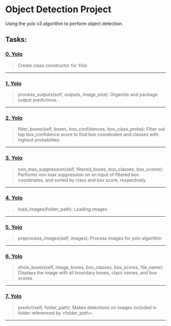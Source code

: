 # Object Detection Project

Using the yolo v3 algorithm to perform object detection.

## Tasks:

### [0. Yolo](https://github.com/AnthonyArmour/holbertonschool-machine_learning/blob/master/supervised_learning/0x00-object_detection/0-yolo.py "0. Yolo")
> Create class constructor for Yolo
---

### [1. Yolo](https://github.com/AnthonyArmour/holbertonschool-machine_learning/blob/master/supervised_learning/0x00-object_detection/1-yolo.py#:~:text=def%20process_outputs(self%2C%20outputs%2C%20image_size)%3A "1. Yolo")
> process_outputs(self, outputs, image_size): Organize and package output predictions.
---

### [2. Yolo](https://github.com/AnthonyArmour/holbertonschool-machine_learning/blob/master/supervised_learning/0x00-object_detection/2-yolo.py#:~:text=filter_boxes(self%2C%20boxes%2C%20box_confidences%2C%20box_class_probs)%3A "2. Yolo")
> filter_boxes(self, boxes, box_confidences, box_class_probs): Filter out top box_confidence score to find box coordinates and classes with highest probabilites.
---

### [3. Yolo](https://github.com/AnthonyArmour/holbertonschool-machine_learning/blob/master/supervised_learning/0x00-object_detection/3-yolopy#:~:text=def%20non_max_suppression(self%2C%20filtered_boxes%2C%20box_classes%2C%20box_scores)%3A "2. Yolo")
> non_max_suppression(self, filtered_boxes, box_classes, box_scores): Performs non max suppression on an input of filtered box coordinates, and sorted by class and box score, respectively.
---

### [4. Yolo](https://github.com/AnthonyArmour/holbertonschool-machine_learning/blob/master/supervised_learning/0x00-object_detection/4-yolo.py#:~:text=def%20load_images(folder_path)%3A "4. Yolo")
> load_images(folder_path): Loading images
---

### [5. Yolo](https://github.com/AnthonyArmour/holbertonschool-machine_learning/blob/master/supervised_learning/0x00-object_detection/5-yolo.py#:~:text=preprocess_images(self%2C%20images)%3A "5. Yolo")
> preprocess_images(self, images): Process images for yolo algorithm
---

### [6. Yolo](https://github.com/AnthonyArmour/holbertonschool-machine_learning/blob/master/supervised_learning/0x00-object_detection/6-yolo.py#:~:text=show_boxes(self%2C%20image%2C%20boxes%2C%20box_classes%2C%20box_scores%2C%20file_name)%3A "6. Yolo")
> show_boxes(self, image, boxes, box_classes, box_scores, file_name): Displays the image with all boundary boxes, class names, and box scores.
---

### [7. Yolo](https://github.com/AnthonyArmour/holbertonschool-machine_learning/blob/master/supervised_learning/0x00-object_detection/7-yolo.py#:~:text=predict(self%2C%20folder_path)%3A "7. Yolo")
> predict(self, folder_path): Makes detections on images included in folder referenced by <folder_path>.
---



